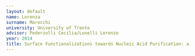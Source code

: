 ```yaml
---
layout: default 
name: Lorenza 
surname: Marocchi
university: University of Trento
advisor: Pederzolli Cecilia/Lunelli Lorenzo
year: 2014
title: Surface Functionalizations towards Nucleic Acid Purification: a nanoscale study
---
```

